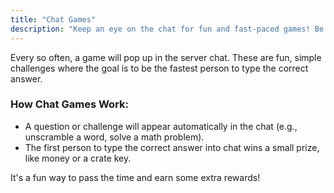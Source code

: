 ```yaml
---
title: "Chat Games"
description: "Keep an eye on the chat for fun and fast-paced games! Be the first to answer correctly to win a prize."
---
```


Every so often, a game will pop up in the server chat. These are fun, simple challenges where the goal is to be the fastest person to type the correct answer.

### How Chat Games Work:

*   A question or challenge will appear automatically in the chat (e.g., unscramble a word, solve a math problem).
*   The first person to type the correct answer into chat wins a small prize, like money or a crate key.

It's a fun way to pass the time and earn some extra rewards!